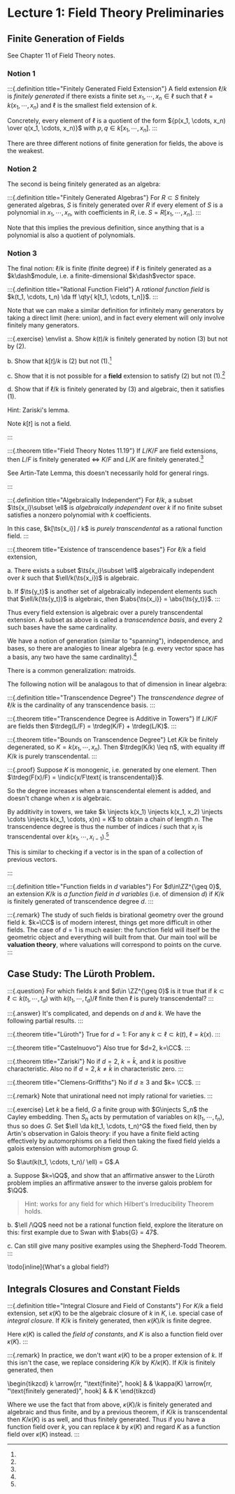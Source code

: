 # Lecture 1: Field Theory Preliminaries

## Finite Generation of Fields

See Chapter 11 of Field Theory notes.

### Notion 1

:::{.definition title="Finitely Generated Field Extension"}
A field extension $\ell/k$ is *finitely generated* if there exists a finite set $x_1, \cdots, x_n \in \ell$ such that $\ell = k(x_1, \cdots, x_n)$ and $\ell$ is the smallest field extension of $k$.

Concretely, every element of $\ell$ is a quotient of the form ${p(x_1, \cdots, x_n) \over q(x_1, \cdots, x_n)}$ with $p, q\in k[x_1, \cdots, x_n]$.
:::

There are three different notions of finite generation for fields, the above is the weakest.

### Notion 2

The second is being finitely generated as an algebra:

:::{.definition title="Finitely Generated Algebras"}
For $R\subset S$ finitely generated algebras, $S$ is finitely generated over $R$ if every element of $S$ is a polynomial in $x_1, \cdots, x_n$, with coefficients in $R$, i.e. $S = R[x_1, \cdots, x_n]$.
:::

Note that this implies the previous definition, since anything that is a polynomial is also a quotient of polynomials.

### Notion 3

The final notion: $\ell/k$ is finite (finite degree) if $\ell$ is finitely generated as a $k\dash$module, i.e. a finite-dimensional $k\dash$vector space.


:::{.definition title="Rational Function Field"}
A *rational function field* is $k(t_1, \cdots, t_n) \da ff \qty{ k[t_1, \cdots, t_n]}$.
:::

Note that we can make a similar definition for infinitely many generators by taking a direct limit (here: union), and in fact every element will only involve finitely many generators.

:::{.exercise}
\envlist
a. Show $k(t) / k$ is finitely generated by notion (3) but not by (2).

b. Show that $k[t]/k$ is (2) but not (1).[^not_a_field]


c. Show that it is not possible for a **field** extension to satisfy (2) but not (1).[^hint_zariskis_lemma_111]


d. Show that if $\ell/k$ is finitely generated by (3) and algebraic, then it satisfies (1).


[^hint_zariskis_lemma_111]: 
Hint: Zariski's lemma.

[^not_a_field]: 
Note $k[t]$ is not a field.

:::


:::{.theorem title="Field Theory Notes 11.19"}
If $L/K/F$ are field extensions, then $L/F$ is finitely generated $\iff$ $K/F$ and $L/K$ are finitely generated.[^see_artin_tate_lemma]

[^see_artin_tate_lemma]: 
See Artin-Tate Lemma, this doesn't necessarily hold for general rings.

:::


:::{.definition title="Algebraically Independent"}
For $\ell/k$, a subset $\ts{x_i}\subset \ell$ is *algebraically independent* over $k$ if no finite subset satisfies a nonzero polynomial with $k$ coefficients.

In this case, $k[\ts{x_i}] / k$ is *purely transcendental* as a rational function field.
:::

:::{.theorem title="Existence of transcendence bases"}
For $\ell/k$ a field extension,

a. There exists a subset $\ts{x_i}\subset \ell$ algebraically independent over $k$ such that $\ell/k(\ts{x_i})$ is algebraic. 

b. If $\ts{y_t}$ is another set of algebraically independent elements such that $\ell/k(\ts{y_t})$ is algebraic, then $\abs{\ts{x_i}} = \abs{\ts{y_t}}$.
:::

Thus every field extension is algebraic over a purely transcendental extension.
A subset as above is called a *transcendence basis*, and every 2 such bases have the same cardinality.

We have a notion of generation (similar to "spanning"), independence, and bases, so there are analogies to linear algebra (e.g. every vector space has a basis, any two have the same cardinality).[^note_on_matroids_common_gen]

[^note_on_matroids_common_gen]: 
There is a common generalization: matroids.

The following notion will be analagous to that of dimension in linear algebra:

:::{.definition title="Transcendence Degree"}
The *transcendence degree* of $\ell/k$ is the cardinality of any transcendence basis.
:::

:::{.theorem title="Transcendence Degree is Additive in Towers"}
If $L/K/F$ are fields then $\trdeg(L/F) = \trdeg(K/F) + \trdeg(L/K)$.
:::

:::{.theorem title="Bounds on Transcendence Degree"}
Let $K/k$ be finitely degenerated, so $K = k(x_1, \cdots, x_n)$.
Then $\trdeg(K/k) \leq n$, with equality iff $K/k$ is purely transcendental.
:::

:::{.proof}
Suppose $K$ is monogenic, i.e. generated by one element. Then $\trdeg(F(x)/F) = \indic{x/F\text{ is transcendental}}$.

So the degree increases when a transcendental element is added, and doesn't change when $x$ is algebraic.

By additivity in towers, we take $k \injects k(x_1) \injects k(x_1, x_2) \injects \cdots \injects k(x_1, \cdots, x)n) = K$ to obtain a chain of length $n$. 
The transcendence degree is thus the number of indices $i$ such that $x_i$ is transcendental over $k(x_1, \cdots, x_{i-1})$.[^checking_span]

[^checking_span]: 
This is similar to checking if a vector is in the span of a collection of previous vectors.

:::

:::{.definition title="Function fields in $d$ variables"}
For $d\in\ZZ^{\geq 0}$, an extension $K/k$ is *a function field in $d$ variables* (i.e. of dimension $d$) if $K/k$ is finitely generated of transcendence degree $d$.
:::

:::{.remark}
The study of such fields is birational geometry over the ground field $k$.
$k=\CC$ is of modern interest, things get more difficult in other fields.
The case of $d=1$ is much easier: the function field will itself be the geometric object and everything will built from that.
Our main tool will be **valuation theory**, where valuations will correspond to points on the curve.
:::


## Case Study: The Lüroth Problem.

:::{.question}
For which fields $k$ and $d\in \ZZ^{\geq 0}$ is it true that if $k \subset \ell \subset k(t_1, \cdots, t_d)$ with $k(t_1 ,\cdots, t_d)/\ell$ finite then $\ell$ is purely transcendental?
:::

:::{.answer}
It's complicated, and depends on $d$ and $k$.
We have the following partial results.
:::

:::{.theorem title="Lüroth"}
True for $d=1$: For any $k\subset \ell \subset k(t)$, $\ell = k(x)$.
:::

:::{.theorem title="Castelnuovo"}
Also true for $d=2, k=\CC$.
:::

:::{.theorem title="Zariski"}
No if $d= 2$, $k=\bar k$, and $k$ is positive characteristic.
Also no if $d=2, k\neq \bar k$ in characteristic zero.
:::

:::{.theorem title="Clemens-Griffiths"}
No if $d\geq 3$ and $k= \CC$.
:::

:::{.remark}
Note that unirational need not imply rational for varieties.
:::

:::{.exercise}
Let $k$ be a field, $G$ a finite group with $G\injects S_n$ the Cayley embedding.
Then $S_n$ acts by permutation of variables on $k(t_1, \cdots, t_n)$, thus so does $G$.
Set $\ell \da k(t_1, \cdots, t_n)^G$ the fixed field, then by Artin's observation in Galois theory: if you have a finite field acting effectively by automorphisms on a field then taking the fixed field yields a galois extension with automorphism group $G$.

So $\aut(k(t_1, \cdots, t_n)/ \ell) = G$.A

a. Suppose $k=\QQ$, and show that an affirmative answer to the Lüroth problem implies an affirmative answer to the inverse galois problem for $\QQ$.

  > Hint: works for any field for which Hilbert's Irreducibility Theorem holds.

b. $\ell /\QQ$ need not be a rational function field, explore the literature on this: first example due to Swan with $\abs{G} = 47$.

c. Can still give many positive examples using the Shepherd-Todd Theorem.
:::

\todo[inline]{What's a global field?}

## Integrals Closures and Constant Fields

:::{.definition title="Integral Closure and Field of Constants"}
For $K/k$ a field extension, set $\kappa(K)$ to be the algebraic closure of $k$ in $K$, i.e. special case of *integral closure*.
If $K/k$ is finitely generated, then $\kappa(K)/k$ is finite degree.

Here $\kappa(K)$ is called the *field of constants*, and $K$ is also a function field over $\kappa(K)$.
:::

:::{.remark}
In practice, we don't want $\kappa(K)$ to be a proper extension of $k$. 
If this isn't the case, we replace considering $K/k$ by $K/\kappa(K)$.
If $K/k$ is finitely generated, then

\begin{tikzcd}
k \arrow[rr, "\text{finite}", hook] &  & \kappa(K) \arrow[rr, "\text{finitely generated}", hook] &  & K
\end{tikzcd}

Where we use the fact that from above, $\kappa(K)/k$ is finitely generated and algebraic and thus finite, and by a previous theorem, if $K/k$ is transcendental then $K/\kappa(K)$ is as well, and thus finitely generated.
Thus if you have a function field over $k$, you can replace $k$ by $\kappa(K)$ and regard $K$ as a function field over $\kappa(K)$ instead.
:::














